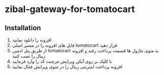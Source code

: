 # zibal-gateway-for-tomatocart

## Installation

1. افزونه را دانلود نمایید
2. فایل های افزونه را در مسیر اصلی tomatocart قرار دهید
3. از طریق پنل ادمین tomatocart به منوی ماژول ها قسمت پرداخت رفته و افزونه زیبال را نصب کنید
4. با کلیک بر روی آیکن ویرایش مرچنت کد را وارد فرمایید
5. افزونه پرداخت اینترنتی زیبال را در منوی ویرایش فعال نمایید
